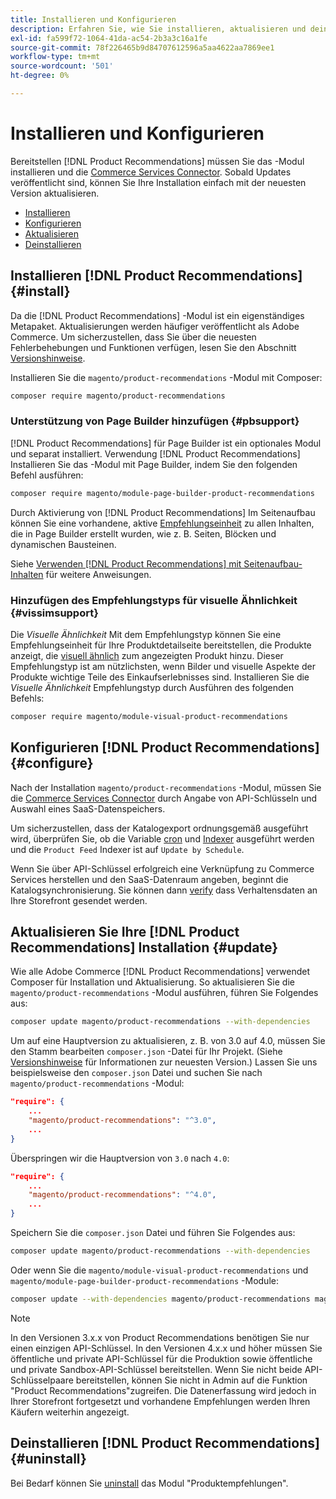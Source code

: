 ```yaml
---
title: Installieren und Konfigurieren
description: Erfahren Sie, wie Sie installieren, aktualisieren und deinstallieren [!DNL Product Recommendations].
exl-id: fa599f72-1064-41da-ac54-2b3a3c16a1fe
source-git-commit: 78f226465b9d84707612596a5aa4622aa7869ee1
workflow-type: tm+mt
source-wordcount: '501'
ht-degree: 0%

---
```


# Installieren und Konfigurieren

Bereitstellen [!DNL Product Recommendations] müssen Sie das -Modul installieren und die [Commerce Services Connector](../landing/saas.md). Sobald Updates veröffentlicht sind, können Sie Ihre Installation einfach mit der neuesten Version aktualisieren.

- [Installieren](#install)
- [Konfigurieren](#configure)
- [Aktualisieren](#update)
- [Deinstallieren](#uninstall)

## Installieren [!DNL Product Recommendations] {#install}

Da die [!DNL Product Recommendations] -Modul ist ein eigenständiges Metapaket. Aktualisierungen werden häufiger veröffentlicht als Adobe Commerce. Um sicherzustellen, dass Sie über die neuesten Fehlerbehebungen und Funktionen verfügen, lesen Sie den Abschnitt [Versionshinweise](release-notes.md).

Installieren Sie die `magento/product-recommendations` -Modul mit Composer:

```bash
composer require magento/product-recommendations
```

### Unterstützung von Page Builder hinzufügen {#pbsupport}

[!DNL Product Recommendations] für Page Builder ist ein optionales Modul und separat installiert. Verwendung [!DNL Product Recommendations] Installieren Sie das -Modul mit Page Builder, indem Sie den folgenden Befehl ausführen:

```bash
composer require magento/module-page-builder-product-recommendations
```

Durch Aktivierung von [!DNL Product Recommendations] Im Seitenaufbau können Sie eine vorhandene, aktive [Empfehlungseinheit](https://experienceleague.adobe.com/docs/commerce-admin/page-builder/add-content/recommendations.html) zu allen Inhalten, die in Page Builder erstellt wurden, wie z. B. Seiten, Blöcken und dynamischen Bausteinen.

Siehe [Verwenden [!DNL Product Recommendations] mit Seitenaufbau-Inhalten](page-builder.md) für weitere Anweisungen.

### Hinzufügen des Empfehlungstyps für visuelle Ähnlichkeit {#vissimsupport}

Die _Visuelle Ähnlichkeit_ Mit dem Empfehlungstyp können Sie eine Empfehlungseinheit für Ihre Produktdetailseite bereitstellen, die Produkte anzeigt, die [visuell ähnlich](type.md#visualsim) zum angezeigten Produkt hinzu. Dieser Empfehlungstyp ist am nützlichsten, wenn Bilder und visuelle Aspekte der Produkte wichtige Teile des Einkaufserlebnisses sind. Installieren Sie die _Visuelle Ähnlichkeit_ Empfehlungstyp durch Ausführen des folgenden Befehls:

```bash
composer require magento/module-visual-product-recommendations
```

## Konfigurieren [!DNL Product Recommendations] {#configure}

Nach der Installation `magento/product-recommendations` -Modul, müssen Sie die [Commerce Services Connector](https://experienceleague.adobe.com/docs/commerce-admin/config/services/saas.html) durch Angabe von API-Schlüsseln und Auswahl eines SaaS-Datenspeichers.

Um sicherzustellen, dass der Katalogexport ordnungsgemäß ausgeführt wird, überprüfen Sie, ob die Variable [cron](https://experienceleague.adobe.com/docs/commerce-operations/configuration-guide/cli/configure-cron-jobs.html) und [Indexer](https://experienceleague.adobe.com/docs/commerce-operations/configuration-guide/cli/manage-indexers.html) ausgeführt werden und die `Product Feed` Indexer ist auf `Update by Schedule`.

Wenn Sie über API-Schlüssel erfolgreich eine Verknüpfung zu Commerce Services herstellen und den SaaS-Datenraum angeben, beginnt die Katalogsynchronisierung. Sie können dann [verify](verify.md) dass Verhaltensdaten an Ihre Storefront gesendet werden.

## Aktualisieren Sie Ihre [!DNL Product Recommendations] Installation {#update}

Wie alle Adobe Commerce [!DNL Product Recommendations] verwendet Composer für Installation und Aktualisierung. So aktualisieren Sie die `magento/product-recommendations` -Modul ausführen, führen Sie Folgendes aus:

```bash
composer update magento/product-recommendations --with-dependencies
```

Um auf eine Hauptversion zu aktualisieren, z. B. von 3.0 auf 4.0, müssen Sie den Stamm bearbeiten `composer.json` -Datei für Ihr Projekt. (Siehe [Versionshinweise](release-notes.md) für Informationen zur neuesten Version.) Lassen Sie uns beispielsweise den `composer.json` Datei und suchen Sie nach `magento/product-recommendations` -Modul:

```json
"require": {
    ...
    "magento/product-recommendations": "^3.0",
    ...
}
```

Überspringen wir die Hauptversion von `3.0` nach `4.0`:

```json
"require": {
    ...
    "magento/product-recommendations": "^4.0",
    ...
}
```

Speichern Sie die `composer.json` Datei und führen Sie Folgendes aus:

```bash
composer update magento/product-recommendations --with-dependencies
```

Oder wenn Sie die `magento/module-visual-product-recommendations` und `magento/module-page-builder-product-recommendations` -Module:

```bash
composer update --with-dependencies magento/product-recommendations magento/module-visual-product-recommendations magento/module-page-builder-product-recommendations
```

>[!NOTE]
>
> In den Versionen 3.x.x von Product Recommendations benötigen Sie nur einen einzigen API-Schlüssel. In den Versionen 4.x.x und höher müssen Sie öffentliche und private API-Schlüssel für die Produktion sowie öffentliche und private Sandbox-API-Schlüssel bereitstellen. Wenn Sie nicht beide API-Schlüsselpaare bereitstellen, können Sie nicht in Admin auf die Funktion &quot;Product Recommendations&quot;zugreifen. Die Datenerfassung wird jedoch in Ihrer Storefront fortgesetzt und vorhandene Empfehlungen werden Ihren Käufern weiterhin angezeigt.

## Deinstallieren [!DNL Product Recommendations] {#uninstall}

Bei Bedarf können Sie [uninstall](https://experienceleague.adobe.com/docs/commerce-operations/installation-guide/tutorials/uninstall-modules.html) das Modul &quot;Produktempfehlungen&quot;.
